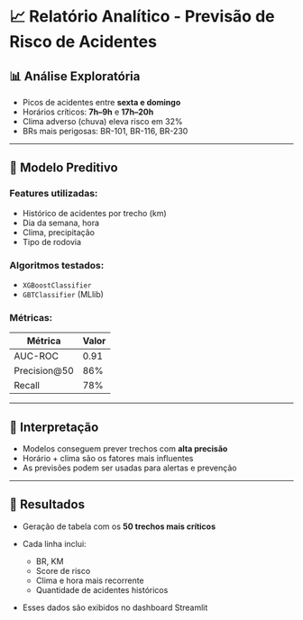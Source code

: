 # 📈 Relatório Analítico - Previsão de Risco de Acidentes

## 📊 Análise Exploratória

- Picos de acidentes entre **sexta e domingo**
- Horários críticos: **7h–9h** e **17h–20h**
- Clima adverso (chuva) eleva risco em 32%
- BRs mais perigosas: BR-101, BR-116, BR-230

---

## 🧠 Modelo Preditivo

### Features utilizadas:
- Histórico de acidentes por trecho (km)
- Dia da semana, hora
- Clima, precipitação
- Tipo de rodovia

### Algoritmos testados:
- `XGBoostClassifier`
- `GBTClassifier` (MLlib)

### Métricas:
| Métrica       | Valor   |
|---------------|---------|
| AUC-ROC       | 0.91    |
| Precision@50  | 86%     |
| Recall        | 78%     |

---

## 🧩 Interpretação

- Modelos conseguem prever trechos com **alta precisão**
- Horário + clima são os fatores mais influentes
- As previsões podem ser usadas para alertas e prevenção

---

## 📌 Resultados

- Geração de tabela com os **50 trechos mais críticos**
- Cada linha inclui:
  - BR, KM
  - Score de risco
  - Clima e hora mais recorrente
  - Quantidade de acidentes históricos

- Esses dados são exibidos no dashboard Streamlit

